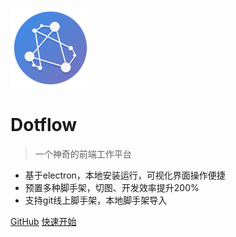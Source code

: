 ![logo](_media/icon.png)

# Dotflow

> 一个神奇的前端工作平台

* 基于electron，本地安装运行，可视化界面操作便捷
* 预置多种脚手架，切图、开发效率提升200%
* 支持git线上脚手架，本地脚手架导入

[GitHub](https://github.com/hyruleteam/dotflow)
[快速开始](#quick-start)